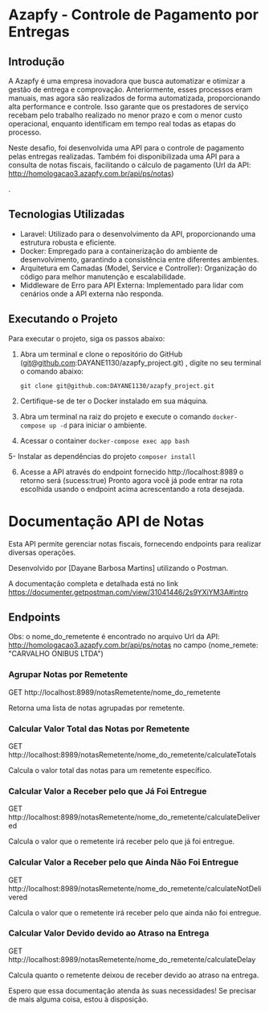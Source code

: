 
# Azapfy - Controle de Pagamento por Entregas

## Introdução

A Azapfy é uma empresa inovadora que busca automatizar e otimizar a gestão de entrega e comprovação. Anteriormente, esses processos eram manuais, mas agora são realizados de forma automatizada, proporcionando alta performance e controle. Isso garante que os prestadores de serviço recebam pelo trabalho realizado no menor prazo e com o menor custo operacional, enquanto identificam em tempo real todas as etapas do processo.

Neste desafio, foi desenvolvida uma API para o controle de pagamento pelas entregas realizadas. Também foi disponibilizada uma API para a consulta de notas fiscais, facilitando o cálculo de pagamento (Url da API: http://homologacao3.azapfy.com.br/api/ps/notas)

.

## Tecnologias Utilizadas

- Laravel: Utilizado para o desenvolvimento da API, proporcionando uma estrutura robusta e eficiente.
- Docker: Empregado para a containerização do ambiente de desenvolvimento, garantindo a consistência entre diferentes ambientes.
- Arquitetura em Camadas (Model, Service e Controller): Organização do código para melhor manutenção e escalabilidade.
- Middleware de Erro para API Externa: Implementado para lidar com cenários onde a API externa não responda.

## Executando o Projeto

Para executar o projeto, siga os passos abaixo:

1. Abra um terminal e clone o repositório do GitHub (git@github.com:DAYANE1130/azapfy_project.git) , digite no seu terminal o comando abaixo:

    `git clone git@github.com:DAYANE1130/azapfy_project.git`
   
2. Certifique-se de ter o Docker instalado em sua máquina.
   
3. Abra um terminal na raiz do projeto e execute o comando `docker-compose up -d` para iniciar o ambiente.
   
4. Acessar o container
   `docker-compose exec app bash`
   
5- Instalar as dependências do projeto
   `composer install`
   
6. Acesse a API através do endpoint fornecido http://localhost:8989 o retorno será (sucess:true)
   Pronto agora você já pode entrar na rota escolhida usando o endpoint acima acrescentando a rota desejada.



# Documentação API de Notas

Esta API permite gerenciar notas fiscais, fornecendo endpoints para realizar diversas operações.

Desenvolvido por [Dayane Barbosa Martins] utilizando o Postman.

A documentação completa e detalhada está no link https://documenter.getpostman.com/view/31041446/2s9YXiYM3A#intro 

## Endpoints

Obs: o nome_do_remetente é encontrado no arquivo Url da API: http://homologacao3.azapfy.com.br/api/ps/notas  no campo (nome_remete: "CARVALHO ONIBUS LTDA")

### Agrupar Notas por Remetente 

GET http://localhost:8989/notasRemetente/nome_do_remetente

Retorna uma lista de notas agrupadas por remetente.


### Calcular Valor Total das Notas por Remetente

GET http://localhost:8989/notasRemetente/nome_do_remetente/calculateTotals

Calcula o valor total das notas para um remetente específico.


### Calcular Valor a Receber pelo que Já Foi Entregue

GET http://localhost:8989/notasRemetente/nome_do_remetente/calculateDelivered

Calcula o valor que o remetente irá receber pelo que já foi entregue.


### Calcular Valor a Receber pelo que Ainda Não Foi Entregue

GET  http://localhost:8989/notasRemetente/nome_do_remetente/calculateNotDelivered


Calcula o valor que o remetente irá receber pelo que ainda não foi entregue.

### Calcular Valor Devido devido ao Atraso na Entrega

GET http://localhost:8989/notasRemetente/nome_do_remetente/calculateDelay

Calcula quanto o remetente deixou de receber devido ao atraso na entrega.


Espero que essa documentação atenda às suas necessidades! Se precisar de mais alguma coisa, estou à disposição.







